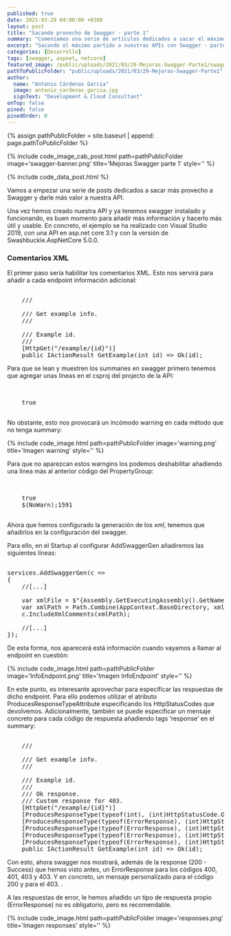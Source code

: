 ```yaml
---
published: true
date: 2021-03-29 04:00:00 +0100
layout: post
title: "Sacando provecho de Swagger - parte 1"
summary: "Comenzamos una serie de artículos dedicados a sacar el máximo partido de Swagger sobre nuestros proyectos y conseguir darle más valor a nuestras API"
excerpt: "Sacando el máximo partido a nuestras APIs con Swagger - parte 1"
categories: [Desarrollo]
tags: [swagger, aspnet, netcore]
featured_image: /public/uploads/2021/03/29-Mejoras-Swagger-Parte1/swagger-banner.png
pathToPublicFolder: "public/uploads/2021/03/29-Mejoras-Swagger-Parte1"
author:
  name: "Antonio Cárdenas García"
  image: antonio_cardenas_garcia.jpg
  signText: "Development & Cloud Consultant"
onTop: false
pined: false
pinedOrder: 0
---
```

{% assign pathPublicFolder = site.baseurl | append: page.pathToPublicFolder %}

{% include code_image_cab_post.html path=pathPublicFolder
image='swagger-banner.png'
title='Mejoras Swagger parte 1'
style=''
%}

{% include
code_data_post.html
%}

Vamos a empezar una serie de posts dedicados a sacar más provecho a Swagger y darle más valor a nuestra API.

Una vez hemos creado nuestra API y ya tenemos swagger instalado y funcionando, es buen momento para añadir más información y hacerlo más útil y usable. En concreto, el ejemplo se ha realizado con Visual Studio 2019, con una API en asp.net core 3.1 y con la versión de Swashbuckle.AspNetCore 5.0.0.

### **Comentarios XML**

El primer paso sería habilitar los comentarios XML. Esto nos servirá para añadir a cada endpoint información adicional:

<pre data-enlighter-language="csharp">  
    /// <summary>
    /// Get example info.
    /// </summary>
    /// <param name="id">Example id.</param>
    /// <returns></returns>
    [HttpGet("/example/{id}")]
    public IActionResult GetExample(int id) => Ok(id);
</pre>

Para que se lean y muestren los summaries en swagger primero tenemos que agregar unas líneas en el csproj del projecto de la API:

<pre data-enlighter-language="xml">  
  <PropertyGroup>
    <GenerateDocumentationFile>true</GenerateDocumentationFile>
  </PropertyGroup>
</pre>

No obstante, esto nos provocará un incómodo warning en cada método que no tenga summary:

{% include code_image.html path=pathPublicFolder
image='warning.png'
title='Imagen warning'
style=''
%}

Para que no aparezcan estos warngins los podemos deshabilitar añadiendo una línea más al anterior código del PropertyGroup:

<pre data-enlighter-language="xml">  
  <PropertyGroup>
    <GenerateDocumentationFile>true</GenerateDocumentationFile>
    <NoWarn>$(NoWarn);1591</NoWarn>
  </PropertyGroup>
</pre>

Ahora que hemos configurado la generación de los xml, tenemos que añadirlos en la configuración del swagger.

Para ello, en el Startup al configurar AddSwaggerGen añadiremos las siguientes líneas:

<pre data-enlighter-language="csharp">  
services.AddSwaggerGen(c =>
{
    //[...]
    
    var xmlFile = $"{Assembly.GetExecutingAssembly().GetName().Name}.xml";
    var xmlPath = Path.Combine(AppContext.BaseDirectory, xmlFile);
    c.IncludeXmlComments(xmlPath);
    
    //[...]
});
</pre>

De esta forma, nos aparecerá está información cuando vayamos a llamar al endpoint en cuestión:

{% include code_image.html path=pathPublicFolder
image='InfoEndpoint.png'
title='Imagen InfoEndpoint'
style=''
%}

En este punto, es interesante aprovechar para especificar las respuestas de dicho endpoint. Para ello podemos utilizar el atributo ProducesResponseTypeAttribute especificando los HttpStatusCodes que devolvemos. Adicionalmente, también se puede especificar un mensaje concreto para cada código de respuesta añadiendo tags ‘response’ en el summary:

<pre data-enlighter-language="csharp">  
    /// <summary>
    /// Get example info.
    /// </summary>
    /// <param name="id">Example id.</param>
    /// <returns></returns>
    /// <response code="200">Ok response.</response>
    /// <response code="403">Custom response for 403.</response>
    [HttpGet("/example/{id}")]
    [ProducesResponseType(typeof(int), (int)HttpStatusCode.OK)]
    [ProducesResponseType(typeof(ErrorResponse), (int)HttpStatusCode.BadRequest)]
    [ProducesResponseType(typeof(ErrorResponse), (int)HttpStatusCode.Unauthorized)]
    [ProducesResponseType(typeof(ErrorResponse), (int)HttpStatusCode.Forbidden)]
    [ProducesResponseType(typeof(ErrorResponse), (int)HttpStatusCode.NotFound)]
    public IActionResult GetExample(int id) => Ok(id);
</pre>

Con esto, ahora swagger nos mostrará, además de la response (200 - Success) que hemos visto antes, un ErrorResponse para los códigos 400, 401, 403 y 403. Y en concreto, un mensaje personalizado para el código 200 y para el 403. . 

A las respuestas de error, le hemos añadido un tipo de respuesta propio (ErrorResponse) no es obligatorio, pero es recomendable.

{% include code_image.html path=pathPublicFolder
image='responses.png'
title='Imagen responses'
style=''
%}